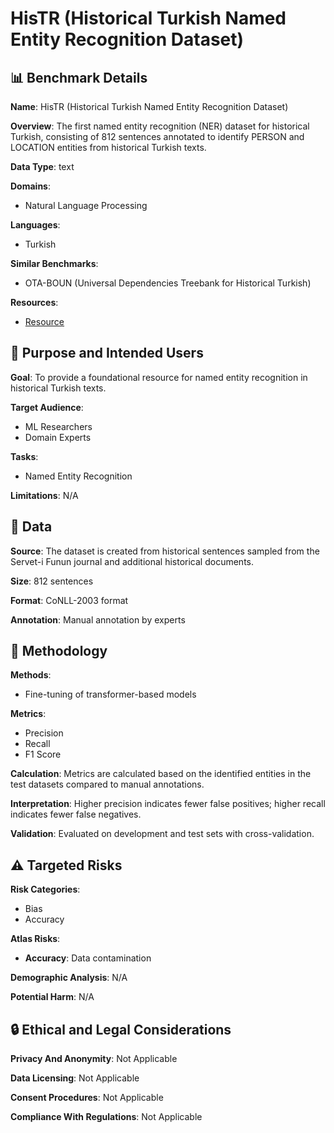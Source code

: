 # HisTR (Historical Turkish Named Entity Recognition Dataset)

## 📊 Benchmark Details

**Name**: HisTR (Historical Turkish Named Entity Recognition Dataset)

**Overview**: The first named entity recognition (NER) dataset for historical Turkish, consisting of 812 sentences annotated to identify PERSON and LOCATION entities from historical Turkish texts.

**Data Type**: text

**Domains**:
- Natural Language Processing

**Languages**:
- Turkish

**Similar Benchmarks**:
- OTA-BOUN (Universal Dependencies Treebank for Historical Turkish)

**Resources**:
- [Resource](https://huggingface.co/datasets/bucolin/HisTR)

## 🎯 Purpose and Intended Users

**Goal**: To provide a foundational resource for named entity recognition in historical Turkish texts.

**Target Audience**:
- ML Researchers
- Domain Experts

**Tasks**:
- Named Entity Recognition

**Limitations**: N/A

## 💾 Data

**Source**: The dataset is created from historical sentences sampled from the Servet-i Funun journal and additional historical documents.

**Size**: 812 sentences

**Format**: CoNLL-2003 format

**Annotation**: Manual annotation by experts

## 🔬 Methodology

**Methods**:
- Fine-tuning of transformer-based models

**Metrics**:
- Precision
- Recall
- F1 Score

**Calculation**: Metrics are calculated based on the identified entities in the test datasets compared to manual annotations.

**Interpretation**: Higher precision indicates fewer false positives; higher recall indicates fewer false negatives.

**Validation**: Evaluated on development and test sets with cross-validation.

## ⚠️ Targeted Risks

**Risk Categories**:
- Bias
- Accuracy

**Atlas Risks**:
- **Accuracy**: Data contamination

**Demographic Analysis**: N/A

**Potential Harm**: N/A

## 🔒 Ethical and Legal Considerations

**Privacy And Anonymity**: Not Applicable

**Data Licensing**: Not Applicable

**Consent Procedures**: Not Applicable

**Compliance With Regulations**: Not Applicable
